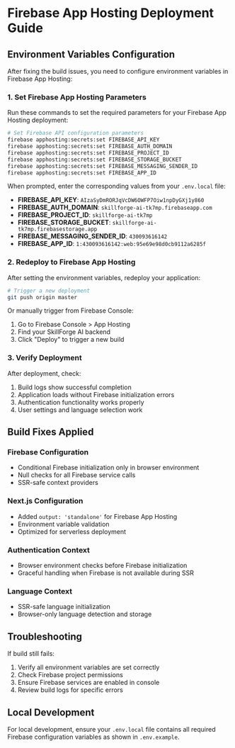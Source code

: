 # Firebase App Hosting Deployment Guide

## Environment Variables Configuration

After fixing the build issues, you need to configure environment variables in Firebase App Hosting:

### 1. Set Firebase App Hosting Parameters

Run these commands to set the required parameters for your Firebase App Hosting deployment:

```bash
# Set Firebase API configuration parameters
firebase apphosting:secrets:set FIREBASE_API_KEY
firebase apphosting:secrets:set FIREBASE_AUTH_DOMAIN
firebase apphosting:secrets:set FIREBASE_PROJECT_ID
firebase apphosting:secrets:set FIREBASE_STORAGE_BUCKET
firebase apphosting:secrets:set FIREBASE_MESSAGING_SENDER_ID
firebase apphosting:secrets:set FIREBASE_APP_ID
```

When prompted, enter the corresponding values from your `.env.local` file:

- **FIREBASE_API_KEY**: `AIzaSyDmRORJqVcDW6OWFP7Oiw1npDyGXj1y860`
- **FIREBASE_AUTH_DOMAIN**: `skillforge-ai-tk7mp.firebaseapp.com`
- **FIREBASE_PROJECT_ID**: `skillforge-ai-tk7mp`
- **FIREBASE_STORAGE_BUCKET**: `skillforge-ai-tk7mp.firebasestorage.app`
- **FIREBASE_MESSAGING_SENDER_ID**: `430093616142`
- **FIREBASE_APP_ID**: `1:430093616142:web:95e69e98d0cb9112a6285f`

### 2. Redeploy to Firebase App Hosting

After setting the environment variables, redeploy your application:

```bash
# Trigger a new deployment
git push origin master
```

Or manually trigger from Firebase Console:
1. Go to Firebase Console > App Hosting
2. Find your SkillForge AI backend
3. Click "Deploy" to trigger a new build

### 3. Verify Deployment

After deployment, check:
1. Build logs show successful completion
2. Application loads without Firebase initialization errors
3. Authentication functionality works properly
4. User settings and language selection work

## Build Fixes Applied

### Firebase Configuration
- Conditional Firebase initialization only in browser environment
- Null checks for all Firebase service calls
- SSR-safe context providers

### Next.js Configuration
- Added `output: 'standalone'` for Firebase App Hosting
- Environment variable validation
- Optimized for serverless deployment

### Authentication Context
- Browser environment checks before Firebase initialization
- Graceful handling when Firebase is not available during SSR

### Language Context
- SSR-safe language initialization
- Browser-only language detection and storage

## Troubleshooting

If build still fails:
1. Verify all environment variables are set correctly
2. Check Firebase project permissions
3. Ensure Firebase services are enabled in console
4. Review build logs for specific errors

## Local Development

For local development, ensure your `.env.local` file contains all required Firebase configuration variables as shown in `.env.example`.